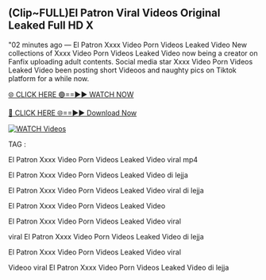 ## (Clip~FULL)El Patron Viral Videos Original Leaked Full HD X


"02 minutes ago —  El Patron Xxxx Video Porn Videos Leaked Video New collections of   Xxxx Video Porn Videos Leaked Video now being a creator on Fanfix uploading adult contents. Social media star   Xxxx Video Porn Videos Leaked Video been posting short Videoos and naughty pics on Tiktok platform for a while now.


[🌐 CLICK HERE 🟢==►► WATCH NOW](https://ultra-bulletin.blogspot.com/p/ultra-bulletin-23.html)

[🔴 CLICK HERE 🌐==►► Download Now](https://ultra-bulletin.blogspot.com/p/ultra-bulletin-23.html)

[![WATCH Videos](https://i.imgur.com/dJHk4Zq.gif)](https://ultra-bulletin.blogspot.com/p/ultra-bulletin-23.html)


TAG :

El Patron Xxxx Video Porn Videos Leaked Video viral mp4

El Patron Xxxx Video Porn Videos Leaked Video di lejja

El Patron Xxxx Video Porn Videos Leaked Video viral di lejja

El Patron Xxxx Video Porn Videos Leaked Video

El Patron Xxxx Video Porn Videos Leaked Video viral

viral El Patron Xxxx Video Porn Videos Leaked Video di lejja

El Patron Xxxx Video Porn Videos Leaked Video viral

Videoo viral El Patron Xxxx Video Porn Videos Leaked Video di lejja
